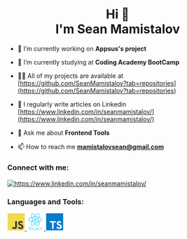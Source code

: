 <h1 align="center">Hi 👋 <br>
  I'm Sean Mamistalov</h1>

- 🔭 I’m currently working on **Appsus's project**

- 🌱 I’m currently studying at **Coding Academy BootCamp**

- 👨‍💻 All of my projects are available at [https://github.com/SeanMamistalov?tab=repositories](https://github.com/SeanMamistalov?tab=repositories)

- 📝 I regularly write articles on Linkedin [https://www.linkedin.com/in/seanmamistalov/](https://www.linkedin.com/in/seanmamistalov/)

- 💬 Ask me about **Frontend Tools**

- 📫 How to reach me **mamistalovsean@gmail.com**

<h3 align="left">Connect with me:</h3>
<p align="left">
<a href="https://linkedin.com/in/https://www.linkedin.com/in/seanmamistalov/" target="blank"><img align="center" src="https://raw.githubusercontent.com/rahuldkjain/github-profile-readme-generator/master/src/images/icons/Social/linked-in-alt.svg" alt="https://www.linkedin.com/in/seanmamistalov/" height="30" width="40" /></a>
</p>

<h3 align="left">Languages and Tools:</h3>
<p align="left"> <a href="https://developer.mozilla.org/en-US/docs/Web/JavaScript" target="_blank" rel="noreferrer"> <img src="https://raw.githubusercontent.com/devicons/devicon/master/icons/javascript/javascript-original.svg" alt="javascript" width="40" height="40"/> </a> <a href="https://reactjs.org/" target="_blank" rel="noreferrer"> <img src="https://raw.githubusercontent.com/devicons/devicon/master/icons/react/react-original-wordmark.svg" alt="react" width="40" height="40"/> </a> <a href="https://www.typescriptlang.org/" target="_blank" rel="noreferrer"> <img src="https://raw.githubusercontent.com/devicons/devicon/master/icons/typescript/typescript-original.svg" alt="typescript" width="40" height="40"/> </a> </p>
